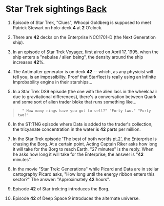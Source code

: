 # Star Trek sightings [Back](./README.md)

1.  Episode of Star Trek, "Clues", Whoopi Goldberg is supposed to meet Patrick Stewart on holo-deck **4** at **2** O'clock.

2.  There are **42** decks on the Enterprise NCC1701-D (the Next Generation ship).

3.  In an episode of Star Trek Voyager, first aired on April 17, 1995, when the ship enters a "nebulae / alien being", the
density around the ship increases **42**%.

4.  The Antimatter generator is on deck **42** -- which, as any physicist will tell you, is an impossibility. Proof that 
Starfleet is really using an Infinite Improbability engine in their starships...

5.  In a Star Trek DS9 episode (the one with the alien lass in the wheelchair due to gravitational differences), there's a conversation 
between Quark and some sort of alien trader bloke that runs something like...

>       " How many rings have you got to sell?" "Forty two." "Forty two?"

6.  In the ST:TNG episode where Data is added to the trader's collection, the tricyanate concentration in the water is **42** parts per million.

7.  In the Star Trek episode 'The best of both worlds pt.2', the Enterprise is chasing the Borg. At a certain point, Acting Captain Riker 
asks how long it will take for the Borg to reach Earth. "27 minutes" is the reply. When he asks how long it will take for the Enterprise, 
the answer is "**42** minutes".

8.  In the movie "Star Trek: Generations" while Picard and Data are in stellar cartography Picard asks, "How long until the energy 
ribbon enters this sector?" The answer: "Approximately **42** hours".

9.  Episode **42** of Star trek:tng introduces the Borg.

10. Episode **42** of Deep Space 9 introduces the alternate universe.
